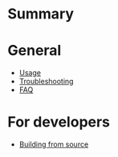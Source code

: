 # Summary

# General
- [Usage](./usage.md)
- [Troubleshooting](./troubleshooting.md)
- [FAQ](./faq.md)
# For developers
- [Building from source](./building.md)
